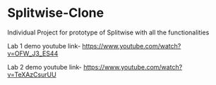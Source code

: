 # Splitwise-Clone
Individual Project for prototype of Splitwise with all the functionalities

Lab 1 demo youtube link-
https://www.youtube.com/watch?v=OFW_J3_ES44

Lab 2 demo youtube link-
https://www.youtube.com/watch?v=TeXAzCsurUU